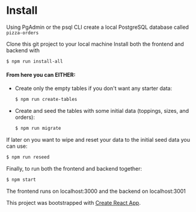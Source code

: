 # Install
Using PgAdmin or the psql CLI create a local PostgreSQL database called `pizza-orders`

Clone this git project to your local machine
Install both the frontend and backend with
```sh
$ npm run install-all
```
#### From here you can EITHER:
- Create only the empty tables if you don't want any starter data: 
    ```sh
    $ npm run create-tables
    ```
- Create and seed the tables with some initial data (toppings, sizes, and orders): 
    ```sh
    $ npm run migrate
    ```

If later on you want to wipe and reset your data to the initial seed data you can use:

```sh
$ npm run reseed
```

Finally, to run both the frontend and backend together: 

```sh
$ npm start
```
The frontend runs on localhost:3000 and the backend on localhost:3001

This project was bootstrapped with [Create React App](https://github.com/facebook/create-react-app).
